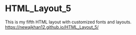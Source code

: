 # HTML_Layout_5
This is my fifth HTML layout with customized fonts and layouts.
https://newajkhan12.github.io/HTML_Layout_5/
